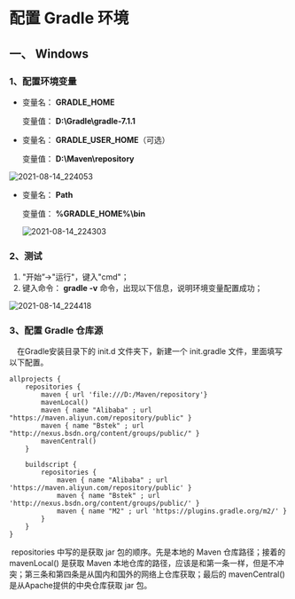 # 配置 Gradle 环境

## 一、 Windows

### 1、配置环境变量

- 变量名： **GRADLE_HOME**

  变量值： **D:\Gradle\gradle-7.1.1**

- 变量名： **GRADLE_USER_HOME**（可选）

  变量值： **D:\Maven\repository**


![2021-08-14_224053](https://img.qinweizhao.com/2021/08/2021-08-14_224053.png)

- 变量名： **Path**

  变量值： **%GRADLE_HOME%\bin**

  ![2021-08-14_224303](https://img.qinweizhao.com/2021/08/2021-08-14_224303.png)

### 2、测试

1. "开始”->"运行"，键入"cmd"；
2. 键入命令： **gradle -v** 命令，出现以下信息，说明环境变量配置成功；

![2021-08-14_224418](https://img.qinweizhao.com/2021/08/2021-08-14_224418.png)

### 3、配置 Gradle 仓库源

　在Gradle安装目录下的 init.d 文件夹下，新建一个 init.gradle 文件，里面填写以下配置。

```
allprojects {
    repositories {
        maven { url 'file:///D:/Maven/repository'}
        mavenLocal()
        maven { name "Alibaba" ; url "https://maven.aliyun.com/repository/public" }
        maven { name "Bstek" ; url "http://nexus.bsdn.org/content/groups/public/" }
        mavenCentral()
    }

    buildscript { 
        repositories { 
            maven { name "Alibaba" ; url 'https://maven.aliyun.com/repository/public' }
            maven { name "Bstek" ; url 'http://nexus.bsdn.org/content/groups/public/' }
            maven { name "M2" ; url 'https://plugins.gradle.org/m2/' }
        }
    }
}
```

​	repositories 中写的是获取 jar 包的顺序。先是本地的 Maven 仓库路径；接着的 mavenLocal() 是获取 Maven 本地仓库的路径，应该是和第一条一样，但是不冲突；第三条和第四条是从国内和国外的网络上仓库获取；最后的 mavenCentral() 是从Apache提供的中央仓库获取 jar 包。
